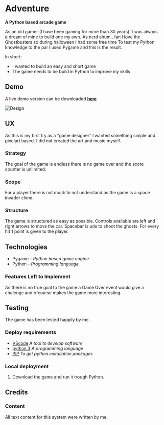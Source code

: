 # Adventure
**A Python based arcade game**


As an old gamer (I have been gaming for more than 30 years) it was always a dream of mine
to build one my own. As nerd ahum.. fan I love the Ghostbusters so during halloween I had some free time
To test my Python knowledge to the par I used Pygame and this is the result.

In short:
 - I wanted to build an easy and short game
 - The game needs to be build in Python to improve my skills

## Demo
A live demo version can be downloaded **[here](https://github.com/D1ang/Busters/archive/refs/heads/master.zip)**

![Design](https://github.com/D1ang/Busters/blob/master/Ghostbusters.jpg)

## UX
As this is my first try as a "game designer" I wanted something simple and pixelart based.
I did not created the art and music myself.

### Strategy
The goal of the game is endless there is no game over and the score counter is unlimited.

### Scope
For a player there is not much to not understand as the game is a space invader clone.

### Structure
The game is structured as easy as possible. Controls available are left and right arrows to move the car.
Spacebar is ude to shoot the ghosts. For every hit 1 point is given to the player.

## Technologies
 - Pygame - *Python based game engine*
 - Python - *Programming language*

### Features Left to Implement
As there is no true goal to the game a Game Over event would give a chalenge and ofcourse makes the game more interesting.

## Testing
The game has been tested happily by me.

### Deploy requirements
 - [VScode](https://code.visualstudio.com/) *A tool to develop software*
 - [python 3](https://www.python.org/) *A programming language*
 - [PIP](https://pip.pypa.io/en/stable/installing/) *To get python installation packages*

### Local deployment
1.  Download the game and run it trough Python.

## Credits

### Content
All text content for this system were written by me.
